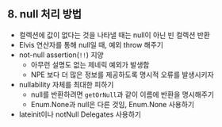## 8. null 처리 방법

- 컬렉션에 값이 없다는 것을 나타낼 때는 null이 아닌 빈 컬렉션 반환
- Elvis 연산자를 통해 null일 때, 예외 throw 해주기
- not-null assertion(`!!`) 지양
    - 아무런 설명도 없는 제네릭 예외가 발생함
    - NPE 보다 더 많은 정보를 제공하도록 명시적 오류를 발생시키자
- nullability 자체를 최대한 피하기
    - null를 반환하려면 `getOrNull`과 같이 이름에 반환을 명시해주기
    - Enum.None과 null은 다른 것임, Enum.None 사용하기
- lateinit이나 notNull Delegates 사용하기